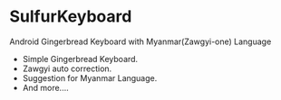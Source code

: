 SulfurKeyboard
==============
Android Gingerbread Keyboard with Myanmar(Zawgyi-one) Language
- Simple Gingerbread Keyboard.
- Zawgyi auto correction.
- Suggestion for Myanmar Language.
- And more....

